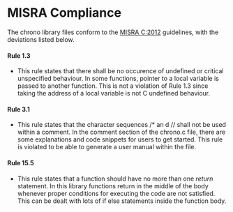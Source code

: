 # MISRA Compliance

The chrono library files conform to the [MISRA C:2012](https://www.misra.org.uk/misra-c)
guidelines, with the deviations listed below.

#### Rule 1.3

- This rule states that there shall be no occurence of undefined or critical unspecified behaviour.
  In some functions, pointer to a local variable is passed to another function. This is not a violation
  of Rule 1.3 since taking the address of a local variable is not C undefined behaviour.

#### Rule 3.1

- This rule states that the character sequences /* an d // shall not be used within a comment.
  In the comment section of the chrono.c file, there are some explanations and code snippets for users
  to get started. This rule is violated to be able to generate a user manual within the file.

#### Rule 15.5

- This rule states that a function should have no more than one *return* statement.
  In this library functions return in the middle of the body whenever proper conditions for
  executing the code are not satisfied. This can be dealt with lots of if else statements
  inside the function body.

